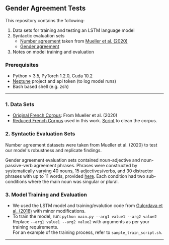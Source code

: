 
## Gender Agreement Tests
This repository contains the following:
1. Data sets for training and testing an LSTM language model
2. Syntactic evaluation sets 
    * [Number agreement](https://github.com/prisukumaran23/lstm_fr/tree/main/num_agr) taken from [Mueller et al. (2020)](https://aclanthology.org/2020.acl-main.490/)
    * [Gender agreement](https://github.com/prisukumaran23/lstm_fr/tree/main/testsets) 
3. Notes on model training and evaluation

### Prerequisites
* Python > 3.5, PyTorch 1.2.0, Cuda 10.2
* [Neptune](https://neptune.ai/) project and api token (to log model runs)
* Bash based shell (e.g. zsh)

---
### 1. Data Sets
* [Original French Corpus](https://github.com/prisukumaran23/lstm_fr/tree/main/data/original): From Mueller et al. (2020)
* [Reduced French Corpus](https://github.com/prisukumaran23/lstm_fr/tree/main/data) used in this work. [Script](https://github.com/prisukumaran23/lstm_fr/blob/main/make_clean_corpus.py) to clean the corpus. 

### 2. Syntactic Evaluation Sets
Number agreement datasets were taken from Mueller et al. (2020) to test our model's robustness and replicate findings.

Gender agreement evaluation sets contained noun-adjective and noun-passive-verb agreement phrases. Phrases were constructed by systematically varying 40 nouns, 15 adjectives/verbs, and 30
distractor phrases with up to 11 words, provided [here](https://github.com/prisukumaran23/lstm_fr/tree/main/utils_create). Each condition had two sub-conditions where the main noun was singular or plural. 

### 3. Model Training and Evaluation
* We used the LSTM model and training/evalution code from [Gulordava et al. (2018)](https://github.com/facebookresearch/colorlessgreenRNNs) with minor modifications. 
* To train the model, run:
`python main.py --arg1 value1 --arg2 value2`\
Replace `--arg1 value1 --arg2 value2` with arguments as per your training requirements.\
For an example of the training process, refer to `sample_train_script.sh`.
---